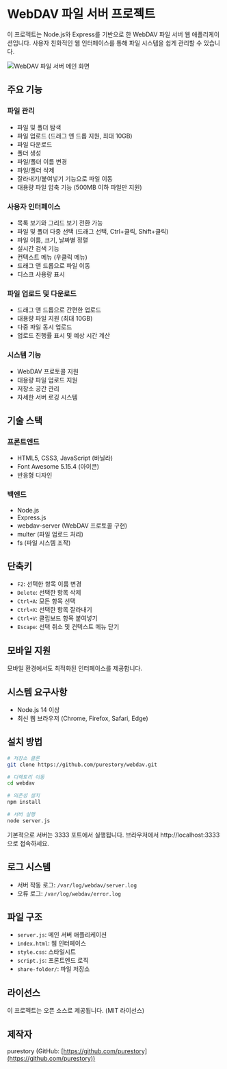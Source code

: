 # WebDAV 파일 서버 프로젝트

이 프로젝트는 Node.js와 Express를 기반으로 한 WebDAV 파일 서버 웹 애플리케이션입니다. 사용자 친화적인 웹 인터페이스를 통해 파일 시스템을 쉽게 관리할 수 있습니다.

![WebDAV 파일 서버 메인 화면](https://github.com/purestory/webdav-explorer/raw/main/screenshot/main.png)

## 주요 기능

### 파일 관리
- 파일 및 폴더 탐색
- 파일 업로드 (드래그 앤 드롭 지원, 최대 10GB)
- 파일 다운로드
- 폴더 생성
- 파일/폴더 이름 변경
- 파일/폴더 삭제
- 잘라내기/붙여넣기 기능으로 파일 이동
- 대용량 파일 압축 기능 (500MB 이하 파일만 지원)

### 사용자 인터페이스
- 목록 보기와 그리드 보기 전환 가능
- 파일 및 폴더 다중 선택 (드래그 선택, Ctrl+클릭, Shift+클릭)
- 파일 이름, 크기, 날짜별 정렬
- 실시간 검색 기능
- 컨텍스트 메뉴 (우클릭 메뉴)
- 드래그 앤 드롭으로 파일 이동
- 디스크 사용량 표시

### 파일 업로드 및 다운로드
- 드래그 앤 드롭으로 간편한 업로드
- 대용량 파일 지원 (최대 10GB)
- 다중 파일 동시 업로드
- 업로드 진행률 표시 및 예상 시간 계산

### 시스템 기능
- WebDAV 프로토콜 지원
- 대용량 파일 업로드 지원
- 저장소 공간 관리
- 자세한 서버 로깅 시스템

## 기술 스택

### 프론트엔드
- HTML5, CSS3, JavaScript (바닐라)
- Font Awesome 5.15.4 (아이콘)
- 반응형 디자인

### 백엔드
- Node.js
- Express.js
- webdav-server (WebDAV 프로토콜 구현)
- multer (파일 업로드 처리)
- fs (파일 시스템 조작)

## 단축키

- `F2`: 선택한 항목 이름 변경
- `Delete`: 선택한 항목 삭제
- `Ctrl+A`: 모든 항목 선택
- `Ctrl+X`: 선택한 항목 잘라내기
- `Ctrl+V`: 클립보드 항목 붙여넣기
- `Escape`: 선택 취소 및 컨텍스트 메뉴 닫기

## 모바일 지원

모바일 환경에서도 최적화된 인터페이스를 제공합니다.

## 시스템 요구사항

- Node.js 14 이상
- 최신 웹 브라우저 (Chrome, Firefox, Safari, Edge)

## 설치 방법

```bash
# 저장소 클론
git clone https://github.com/purestory/webdav.git

# 디렉토리 이동
cd webdav

# 의존성 설치
npm install

# 서버 실행
node server.js
```

기본적으로 서버는 3333 포트에서 실행됩니다. 브라우저에서 http://localhost:3333 으로 접속하세요.

## 로그 시스템

- 서버 작동 로그: `/var/log/webdav/server.log`
- 오류 로그: `/var/log/webdav/error.log`

## 파일 구조

- `server.js`: 메인 서버 애플리케이션
- `index.html`: 웹 인터페이스
- `style.css`: 스타일시트
- `script.js`: 프론트엔드 로직
- `share-folder/`: 파일 저장소

## 라이선스

이 프로젝트는 오픈 소스로 제공됩니다. (MIT 라이선스)

## 제작자

purestory (GitHub: [https://github.com/purestory](https://github.com/purestory)) 